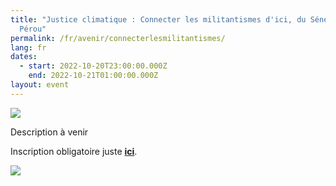 ```yaml
---
title: "Justice climatique : Connecter les militantismes d'ici, du Sénégal et du
  Pérou"
permalink: /fr/avenir/connecterlesmilitantismes/
lang: fr
dates:
  - start: 2022-10-20T23:00:00.000Z
    end: 2022-10-21T01:00:00.000Z
layout: event
---
```

![](/media/200822_600x200_v2.png)

D﻿escription à venir

Inscription obligatoire juste **[ici](https://us02web.zoom.us/meeting/register/tZElfuyuqD4pGdd9mcy4VaiIgtqr6gYKYfmR)**.

![](/media/hub_scf.png)